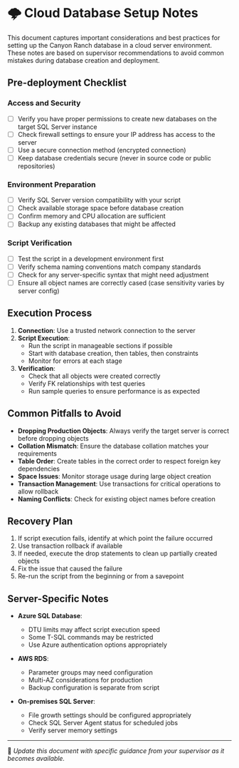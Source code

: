 # 🌩️ Cloud Database Setup Notes

This document captures important considerations and best practices for setting up the Canyon Ranch database in a cloud server environment. These notes are based on supervisor recommendations to avoid common mistakes during database creation and deployment.

## Pre-deployment Checklist

### Access and Security
- [ ] Verify you have proper permissions to create new databases on the target SQL Server instance
- [ ] Check firewall settings to ensure your IP address has access to the server
- [ ] Use a secure connection method (encrypted connection)
- [ ] Keep database credentials secure (never in source code or public repositories)

### Environment Preparation
- [ ] Verify SQL Server version compatibility with your script
- [ ] Check available storage space before database creation
- [ ] Confirm memory and CPU allocation are sufficient
- [ ] Backup any existing databases that might be affected

### Script Verification
- [ ] Test the script in a development environment first
- [ ] Verify schema naming conventions match company standards
- [ ] Check for any server-specific syntax that might need adjustment
- [ ] Ensure all object names are correctly cased (case sensitivity varies by server config)

## Execution Process

1. **Connection**: Use a trusted network connection to the server
2. **Script Execution**:
   - Run the script in manageable sections if possible
   - Start with database creation, then tables, then constraints
   - Monitor for errors at each stage
3. **Verification**:
   - Check that all objects were created correctly
   - Verify FK relationships with test queries
   - Run sample queries to ensure performance is as expected

## Common Pitfalls to Avoid

- **Dropping Production Objects**: Always verify the target server is correct before dropping objects
- **Collation Mismatch**: Ensure the database collation matches your requirements
- **Table Order**: Create tables in the correct order to respect foreign key dependencies
- **Space Issues**: Monitor storage usage during large object creation
- **Transaction Management**: Use transactions for critical operations to allow rollback
- **Naming Conflicts**: Check for existing object names before creation

## Recovery Plan

1. If script execution fails, identify at which point the failure occurred
2. Use transaction rollback if available
3. If needed, execute the drop statements to clean up partially created objects
4. Fix the issue that caused the failure
5. Re-run the script from the beginning or from a savepoint

## Server-Specific Notes

- **Azure SQL Database**:
  - DTU limits may affect script execution speed
  - Some T-SQL commands may be restricted
  - Use Azure authentication options appropriately

- **AWS RDS**:
  - Parameter groups may need configuration
  - Multi-AZ considerations for production
  - Backup configuration is separate from script

- **On-premises SQL Server**:
  - File growth settings should be configured appropriately
  - Check SQL Server Agent status for scheduled jobs
  - Verify server memory settings

---

📌 *Update this document with specific guidance from your supervisor as it becomes available.* 